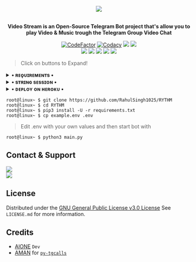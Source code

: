 <p align="center"><a href="https://t.me/RYTHMXROBOT"><img src="https://telegra.ph/file/c1ba55b4d8c5f607a04b3.jpg"></a></p>
<p align="center">
    <br><b>Video Stream is an Open-Source Telegram Bot project that's allow you to play Video & Music trough the Telegram Group Video Chat</b><br>
</p>
<p align="center">
    <a href="https://www.codefactor.io/repository/github/RahulSingh1025/RYTHM"> <img src="https://www.codefactor.io/repository/github/RahulSingh1025/RYTHM/badge?color=red&logo=codacy&style=flat-square" alt="CodeFactor" /></a>
    <a href="https://app.codacy.com/gh/RahulSingh1025/RYTHM/dashboard"> <img src="https://img.shields.io/codacy/grade/a723cb464d5a4d25be3152b5d71de82d?color=red&logo=codacy&style=flat-square" alt="Codacy" /></a>
    <a href="https://www.python.org/" alt="made-with-python"> <img src="https://img.shields.io/badge/Made%20with-Python-black.svg?style=flat-square&logo=python&logoColor=blue&color=red" /></a>
    <a href="https://github.com/RahulSingh1025/RYTHM/graphs/commit-activity" alt="Maintenance"> <img src="https://img.shields.io/badge/Maintained%3F-yes-red.svg?style=flat-square" /></a><br>
    <a href="https://github.com/RahulSingh1025/RYTHM"> <img src="https://img.shields.io/github/repo-size/RahulSingh1025/RYTHM?color=red&logo=github&logoColor=blue&style=flat-square" /></a>
    <a href="https://github.com/RahulSingh1025/RYTHM/commits/main"> <img src="https://img.shields.io/github/last-commit/RahulSingh1025/RYTHM?color=red&logo=github&logoColor=blue&style=flat-square" /></a>
    <a href="https://github.com/RahulSingh1025/RYTHM/issues"> <img src="https://img.shields.io/github/issues/RahulSingh1025/RYTHM?color=red&logo=github&logoColor=blue&style=flat-square" /></a>
    <a href="https://github.com/RahulSingh1025/RYTHM/network/members"> <img src="https://img.shields.io/github/forks/RahulSingh1025/RYTHM?color=red&logo=github&logoColor=blue&style=flat-square" /></a>
    <a href="https://github.com/RahulSingh1025/RYTHM/network/members"> <img src="https://img.shields.io/github/stars/RahulSingh1025/RYTHM?color=red&logo=github&logoColor=blue&style=flat-square" /></a>
</p>

> Click on buttons to Expand!
<details>
<summary><b>• ʀᴇǫᴜɪʀᴇᴍᴇɴᴛs •</b></summary>
<br>

- [Python3.9](https://www.python.org/downloads/release/python-390/)
- [Telegram API Key](https://docs.pyrogram.org/intro/setup#api-keys)
- [Telegram Bot Token](https://t.me/botfather)
- [MongoDB URL](https://telegra.ph/How-to-Get-mongodb-url-02-18)
- [Pyrogram Session String](https://t.me/BotFather)
    
</details>

<details>
<summary><b>• sᴛʀɪɴɢ sᴇssɪᴏɴ •</b></summary>
<br>

> You'll need a API_ID & API_HASH in order to generate pyrogram session string. 
> Always remember to use good API combo else your account could be deleted.

<h4> Generate Session via Repl.it: </h4>    
<p><a href="https://replit.com/@levinalab/Session-Generator?lite=1&outputonly=1#main.py"><img src="https://img.shields.io/badge/Generate%20On%20Repl-blueviolet?style=for-the-badge&logo=appveyor" width="200""/></a></p>

</details>

<details>
<summary><b>• ᴅᴇᴩʟᴏʏ ᴏɴ ʜᴇʀᴏᴋᴜ •</b></summary>
<br>

> Heroku has blacklisted this repository, That's why heroku aur uski maa ka bharosha

<h4>Click the button below to deploy Bot on Heroku!</h4>    
<p><a href="https://dashboard.heroku.com/new?template=https://github.com/PRONOI/RYTHM"><img src="https://img.shields.io/badge/Deploy%20To%20Heroku-blueviolet?style=for-the-badge&logo=heroku" width="200""/></a></p>

</details>


```console
root@linux~ $ git clone https://github.com/RahulSingh1025/RYTHM
root@linux~ $ cd RYTHM
root@linux~ $ pip3 install -U -r requirements.txt
root@linux~ $ cp example.env .env
```
> Edit .env with your own values and then start bot with
```console
root@linux~ $ python3 main.py
```

</details>


## Contact & Support

<a href="https://t.me/ALONE_SUPPORT"><img src="https://img.shields.io/badge/Support-%20Group-blue.svg?style=for-the-badge&logo=Telegram"></a><br>
<a href="https://t.me/ALONExBOY"><img src="https://img.shields.io/badge/Contact-%20Developer-blue.svg?style=for-the-badge&logo=Telegram"></a>

## License

Distributed under the [GNU General Public License v3.0 License](https://github.com/RahulSingh1025/RYTHM/blob/main/LICENSE) See `LICENSE.md` for more information.

## Credits

- [AlONE](https://github.com/PRONOI) ``Dev``
- [AMAN](https://github.com/AMANTYA1) for [``py-tgcalls``](https://github.com/pytgcalls/pytgcalls)
